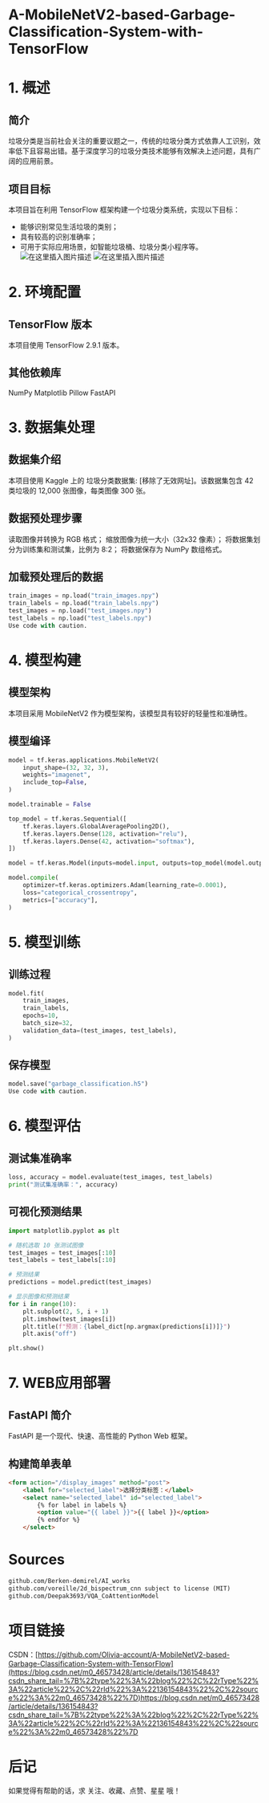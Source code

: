# A-MobileNetV2-based-Garbage-Classification-System-with-TensorFlow
# 1. 概述

## 简介

垃圾分类是当前社会关注的重要议题之一，传统的垃圾分类方式依靠人工识别，效率低下且容易出错。基于深度学习的垃圾分类技术能够有效解决上述问题，具有广阔的应用前景。

## 项目目标

本项目旨在利用 TensorFlow 框架构建一个垃圾分类系统，实现以下目标：

- 能够识别常见生活垃圾的类别；
- 具有较高的识别准确率；
- 可用于实际应用场景，如智能垃圾桶、垃圾分类小程序等。
![在这里插入图片描述](https://img-blog.csdnimg.cn/direct/5291b363d4954e75902e642f5ddff704.png)
![在这里插入图片描述](https://img-blog.csdnimg.cn/direct/c68445f367784bb8897811251d4719e1.png)

# 2. 环境配置

## TensorFlow 版本

本项目使用 TensorFlow 2.9.1 版本。

## 其他依赖库

NumPy
Matplotlib
Pillow
FastAPI
# 3. 数据集处理

## 数据集介绍

本项目使用 Kaggle 上的 垃圾分类数据集: [移除了无效网址]。该数据集包含 42 类垃圾的 12,000 张图像，每类图像 300 张。

## 数据预处理步骤

读取图像并转换为 RGB 格式；
缩放图像为统一大小（32x32 像素）；
将数据集划分为训练集和测试集，比例为 8:2；
将数据保存为 NumPy 数组格式。
## 加载预处理后的数据

```python
train_images = np.load("train_images.npy")
train_labels = np.load("train_labels.npy")
test_images = np.load("test_images.npy")
test_labels = np.load("test_labels.npy")
Use code with caution.
```

# 4. 模型构建

## 模型架构

本项目采用 MobileNetV2 作为模型架构，该模型具有较好的轻量性和准确性。

## 模型编译


```python
model = tf.keras.applications.MobileNetV2(
    input_shape=(32, 32, 3),
    weights="imagenet",
    include_top=False,
)

model.trainable = False

top_model = tf.keras.Sequential([
    tf.keras.layers.GlobalAveragePooling2D(),
    tf.keras.layers.Dense(128, activation="relu"),
    tf.keras.layers.Dense(42, activation="softmax"),
])

model = tf.keras.Model(inputs=model.input, outputs=top_model(model.output))

model.compile(
    optimizer=tf.keras.optimizers.Adam(learning_rate=0.0001),
    loss="categorical_crossentropy",
    metrics=["accuracy"],
)
```


# 5. 模型训练

## 训练过程


```python
model.fit(
    train_images,
    train_labels,
    epochs=10,
    batch_size=32,
    validation_data=(test_images, test_labels),
)
```


## 保存模型


```python
model.save("garbage_classification.h5")
Use code with caution.
```

# 6. 模型评估

## 测试集准确率


```python
loss, accuracy = model.evaluate(test_images, test_labels)
print("测试集准确率：", accuracy)
```


## 可视化预测结果


```python
import matplotlib.pyplot as plt

# 随机选取 10 张测试图像
test_images = test_images[:10]
test_labels = test_labels[:10]

# 预测结果
predictions = model.predict(test_images)

# 显示图像和预测结果
for i in range(10):
    plt.subplot(2, 5, i + 1)
    plt.imshow(test_images[i])
    plt.title(f"预测：{label_dict[np.argmax(predictions[i])]}")
    plt.axis("off")

plt.show()
```


# 7. WEB应用部署

## FastAPI 简介

FastAPI 是一个现代、快速、高性能的 Python Web 框架。

## 构建简单表单


```html
<form action="/display_images" method="post">
    <label for="selected_label">选择分类标签：</label>
    <select name="selected_label" id="selected_label">
        {% for label in labels %}
        <option value="{{ label }}">{{ label }}</option>
        {% endfor %}
    </select>
```

    

# Sources

```txt
github.com/Berken-demirel/AI_works
github.com/voreille/2d_bispectrum_cnn subject to license (MIT)
github.com/Deepak3693/VQA_CoAttentionModel
```
# 项目链接

CSDN：[https://github.com/Olivia-account/A-MobileNetV2-based-Garbage-Classification-System-with-TensorFlow](https://blog.csdn.net/m0_46573428/article/details/136154843?csdn_share_tail=%7B%22type%22%3A%22blog%22%2C%22rType%22%3A%22article%22%2C%22rId%22%3A%22136154843%22%2C%22source%22%3A%22m0_46573428%22%7D)https://blog.csdn.net/m0_46573428/article/details/136154843?csdn_share_tail=%7B%22type%22%3A%22blog%22%2C%22rType%22%3A%22article%22%2C%22rId%22%3A%22136154843%22%2C%22source%22%3A%22m0_46573428%22%7D
# 后记
如果觉得有帮助的话，求 关注、收藏、点赞、星星 哦！
